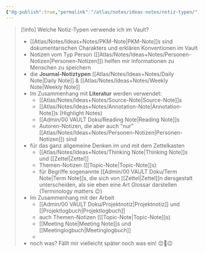```yaml
---
{"dg-publish":true,"permalink":"/atlas/notes/ideas-notes/notiz-typen/","tags":["class/admin"],"noteIcon":""}
---
```



> [!info] Welche Notiz-Typen verwende ich im Vault?
> - [[Atlas/Notes/Ideas+Notes/PKM-Note\|PKM-Note]]s sind dokumentarischen Charakters und erklären Konventionen im Vault
> - Notizen vom Typ Person ([[Atlas/Notes/Ideas+Notes/Personen-Notizen\|Personen-Notizen]]) helfen mir Informationen zu Menschen zu speichern
> - die **Journal-Notiztypen** [[Atlas/Notes/Ideas+Notes/Daily Note\|Daily Note]] & [[Atlas/Notes/Ideas+Notes/Weekly Note\|Weekly Note]]
> - Im Zusammenhang mit **Literatur** werden verwendet:
> 	- [[Atlas/Notes/Ideas+Notes/Source-Note\|Source-Note]]s 
> 	- [[Atlas/Notes/Ideas+Notes/Annotation-Note\|Annotation-Note]]s (Highlight Notes)
> 	- [[Admin/00 VAULT Doku/Reading Note\|Reading Note]]s
> 	- Autoren-Notizen, die aber auch "nur" [[Atlas/Notes/Ideas+Notes/Personen-Notizen\|Personen-Notizen]]) sind
> - für das ganz allgemeine Denken im und mit dem Zettelkasten 
> 	- [[Atlas/Notes/Ideas+Notes/Thinking Note\|Thinking Note]]s und [[Zettel\|Zettel]]
> 	- Themen-Notizen ([[Topic-Note\|Topic-Note]]s)
> 	- für Begriffe sogenannte [[Admin/00 VAULT Doku/Term Note\|Term Note]]s, die sich von [[Zettel\|Zettel]]n dersgestalt unterscheiden, als sie eben eine Art Glossar darstellen (Terminology matters 😉)
> - Im Zusammenhang mit der Arbeit
> 	- [[Admin/00 VAULT Doku/Projektnotiz\|Projektnotiz]] und [[Projektlogbuch\|Projektlogbuch]]
> 	- auch Themen-Notizen ([[Topic-Note\|Topic-Note]]s)
> 	- [[Meeting Note\|Meeting Note]]s und [[Meetinglogbuch\|Meetinglogbuch]]
> 	- 
> - noch was? Fällt mir vielleicht später noch was ein! 😊🤔😉
> 

